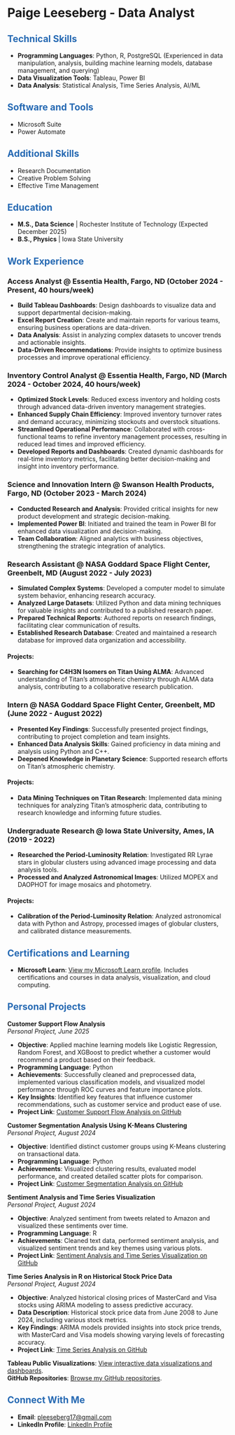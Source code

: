 # Paige Leeseberg - Data Analyst

<style>
h2 {
  color: #276AB3;
}
</style>

## Technical Skills
- **Programming Languages**: Python, R, PostgreSQL (Experienced in data manipulation, analysis, building machine learning models, database management, and querying)
- **Data Visualization Tools**: Tableau, Power BI
- **Data Analysis**: Statistical Analysis, Time Series Analysis, AI/ML

## Software and Tools
- Microsoft Suite
- Power Automate

## Additional Skills
- Research Documentation
- Creative Problem Solving
- Effective Time Management

## Education
- **M.S., Data Science** | Rochester Institute of Technology (Expected December 2025)
- **B.S., Physics** | Iowa State University

## Work Experience

### Access Analyst @ Essentia Health, Fargo, ND (October 2024 - Present, 40 hours/week)
- **Build Tableau Dashboards**: Design dashboards to visualize data and support departmental decision-making.
- **Excel Report Creation**: Create and maintain reports for various teams, ensuring business operations are data-driven.
- **Data Analysis**: Assist in analyzing complex datasets to uncover trends and actionable insights.
- **Data-Driven Recommendations**: Provide insights to optimize business processes and improve operational efficiency.

### Inventory Control Analyst @ Essentia Health, Fargo, ND (March 2024 - October 2024, 40 hours/week)
- **Optimized Stock Levels**: Reduced excess inventory and holding costs through advanced data-driven inventory management strategies.
- **Enhanced Supply Chain Efficiency**: Improved inventory turnover rates and demand accuracy, minimizing stockouts and overstock situations.
- **Streamlined Operational Performance**: Collaborated with cross-functional teams to refine inventory management processes, resulting in reduced lead times and improved efficiency.
- **Developed Reports and Dashboards**: Created dynamic dashboards for real-time inventory metrics, facilitating better decision-making and insight into inventory performance.

### Science and Innovation Intern @ Swanson Health Products, Fargo, ND (October 2023 - March 2024)
- **Conducted Research and Analysis**: Provided critical insights for new product development and strategic decision-making.
- **Implemented Power BI**: Initiated and trained the team in Power BI for enhanced data visualization and decision-making.
- **Team Collaboration**: Aligned analytics with business objectives, strengthening the strategic integration of analytics.

### Research Assistant @ NASA Goddard Space Flight Center, Greenbelt, MD (August 2022 - July 2023)
- **Simulated Complex Systems**: Developed a computer model to simulate system behavior, enhancing research accuracy.
- **Analyzed Large Datasets**: Utilized Python and data mining techniques for valuable insights and contributed to a published research paper.
- **Prepared Technical Reports**: Authored reports on research findings, facilitating clear communication of results.
- **Established Research Database**: Created and maintained a research database for improved data organization and accessibility.

#### Projects:
- **Searching for C4H3N Isomers on Titan Using ALMA**: Advanced understanding of Titan’s atmospheric chemistry through ALMA data analysis, contributing to a collaborative research publication.

### Intern @ NASA Goddard Space Flight Center, Greenbelt, MD (June 2022 - August 2022)
- **Presented Key Findings**: Successfully presented project findings, contributing to project completion and team insights.
- **Enhanced Data Analysis Skills**: Gained proficiency in data mining and analysis using Python and C++.
- **Deepened Knowledge in Planetary Science**: Supported research efforts on Titan’s atmospheric chemistry.

#### Projects:
- **Data Mining Techniques on Titan Research**: Implemented data mining techniques for analyzing Titan’s atmospheric data, contributing to research knowledge and informing future studies.

### Undergraduate Research @ Iowa State University, Ames, IA (2019 - 2022)
- **Researched the Period-Luminosity Relation**: Investigated RR Lyrae stars in globular clusters using advanced image processing and data analysis tools.
- **Processed and Analyzed Astronomical Images**: Utilized MOPEX and DAOPHOT for image mosaics and photometry.

#### Projects:
- **Calibration of the Period-Luminosity Relation**: Analyzed astronomical data with Python and Astropy, processed images of globular clusters, and calibrated distance measurements.

## Certifications and Learning
- **Microsoft Learn**: [View my Microsoft Learn profile](https://learn.microsoft.com/en-us/users/paigeleeseberg-3975/). Includes certifications and courses in data analysis, visualization, and cloud computing.

## Personal Projects

**Customer Support Flow Analysis**  
*Personal Project, June 2025*  
- **Objective**: Applied machine learning models like Logistic Regression, Random Forest, and XGBoost to predict whether a customer would recommend a product based on their feedback.
- **Programming Language**: Python
- **Achievements**: Successfully cleaned and preprocessed data, implemented various classification models, and visualized model performance through ROC curves and feature importance plots.
- **Key Insights**: Identified key features that influence customer recommendations, such as customer service and product ease of use.
- **Project Link**: [Customer Support Flow Analysis on GitHub](https://github.com/pleeseberg/Python-Projects/tree/main/Customer_Support_Flow_Analysis)

**Customer Segmentation Analysis Using K-Means Clustering**  
*Personal Project, August 2024*  
- **Objective**: Identified distinct customer groups using K-Means clustering on transactional data.
- **Programming Language**: Python
- **Achievements**: Visualized clustering results, evaluated model performance, and created detailed scatter plots for comparison.
- **Project Link**: [Customer Segmentation Analysis on GitHub](https://github.com/pleeseberg/Python-Projects/tree/main/Customer_Segmentation_Using_K-Means_Clustering)

**Sentiment Analysis and Time Series Visualization**  
*Personal Project, August 2024*  
- **Objective**: Analyzed sentiment from tweets related to Amazon and visualized these sentiments over time.
- **Programming Language**: R
- **Achievements**: Cleaned text data, performed sentiment analysis, and visualized sentiment trends and key themes using various plots.
- **Project Link**: [Sentiment Analysis and Time Series Visualization on GitHub](https://github.com/pleeseberg/R-Projects/blob/main/Twitter_Sentiment_Analysis/README.md)

**Time Series Analysis in R on Historical Stock Price Data**  
*Personal Project, August 2024*  
- **Objective**: Analyzed historical closing prices of MasterCard and Visa stocks using ARIMA modeling to assess predictive accuracy.
- **Data Description**: Historical stock price data from June 2008 to June 2024, including various stock metrics.
- **Key Findings**: ARIMA models provided insights into stock price trends, with MasterCard and Visa models showing varying levels of forecasting accuracy.
- **Project Link**: [Time Series Analysis on GitHub](https://github.com/pleeseberg/R-Projects/tree/main/Time_Seires_Analysis)

**Tableau Public Visualizations**: [View interactive data visualizations and dashboards](https://public.tableau.com/app/profile/paige.leeseberg/vizzes).  
**GitHub Repositories**: [Browse my GitHub repositories](https://github.com/pleeseberg).

## Connect With Me
- **Email**: pleeseberg17@gmail.com
- **LinkedIn Profile**: [LinkedIn Profile](https://www.linkedin.com/in/paige-leeseberg-51b926287/)
